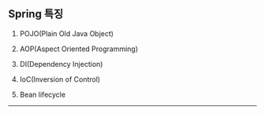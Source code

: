 ## Spring 특징

1. POJO(Plain Old Java Object)

2. AOP(Aspect Oriented Programming)

3. DI(Dependency Injection)

4. IoC(Inversion of Control)

5. Bean lifecycle

---
